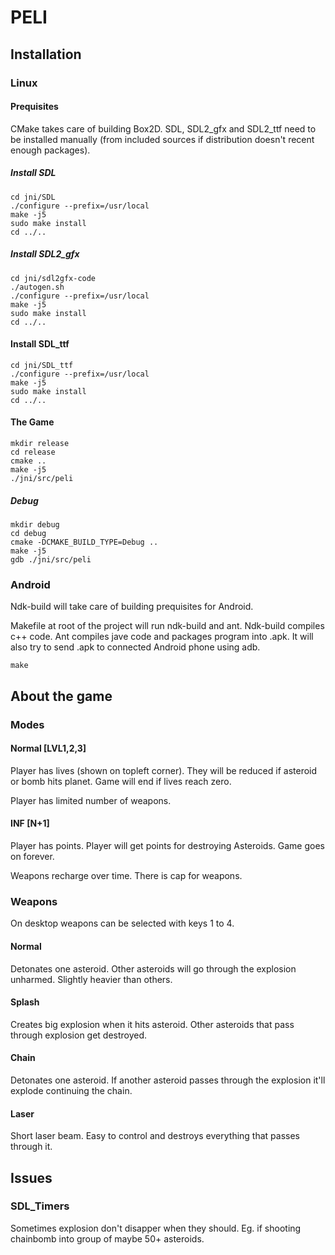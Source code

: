 # PELI

## Installation

### Linux

#### Prequisites

CMake takes care of building Box2D.
SDL, SDL2_gfx and SDL2_ttf need to be installed manually (from included sources if
distribution doesn't recent enough packages).

##### Install SDL

	cd jni/SDL
	./configure --prefix=/usr/local
	make -j5
	sudo make install
	cd ../..

##### Install SDL2_gfx

	cd jni/sdl2gfx-code
	./autogen.sh
	./configure --prefix=/usr/local
	make -j5
	sudo make install
	cd ../..

#### Install SDL_ttf

	cd jni/SDL_ttf
	./configure --prefix=/usr/local
	make -j5
	sudo make install
	cd ../..

#### The Game

	mkdir release
	cd release
	cmake ..
	make -j5
	./jni/src/peli

##### Debug

	mkdir debug
	cd debug
	cmake -DCMAKE_BUILD_TYPE=Debug ..
	make -j5
	gdb ./jni/src/peli

### Android

Ndk-build will take care of building prequisites for Android.

Makefile at root of the project will run ndk-build and ant.
Ndk-build compiles c++ code. Ant compiles jave code and packages program into .apk.
It will also try to send .apk to connected Android phone using adb.

	make

## About the game

### Modes

#### Normal [LVL1,2,3]

Player has lives (shown on topleft corner). They will be reduced if asteroid
or bomb hits planet. Game will end if lives reach zero.

Player has limited number of weapons.

#### INF [N+1]

Player has points. Player will get points for destroying Asteroids.
Game goes on forever.

Weapons recharge over time. There is cap for weapons.

### Weapons

On desktop weapons can be selected with keys 1 to 4.

#### Normal

Detonates one asteroid. Other asteroids will go through the explosion unharmed.
Slightly heavier than others.

#### Splash

Creates big explosion when it hits asteroid. Other asteroids that pass through
explosion get destroyed.

#### Chain

Detonates one asteroid. If another asteroid passes through the explosion
it'll explode continuing the chain.

#### Laser

Short laser beam. Easy to control and destroys everything that passes through it.

## Issues

### SDL_Timers

Sometimes explosion don't disapper when they should. Eg. if shooting chainbomb
into group of maybe 50+ asteroids.
